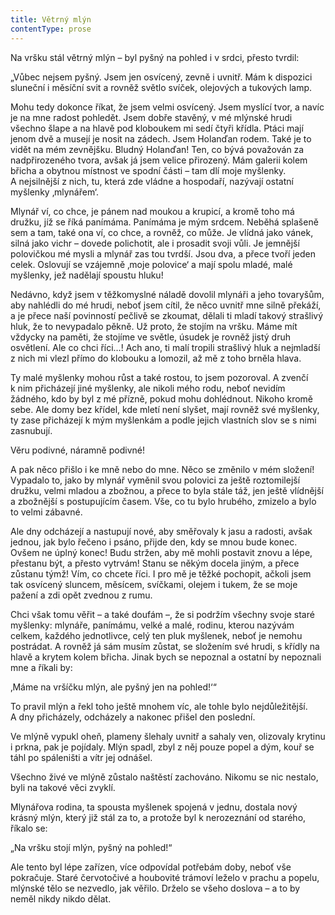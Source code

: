 ```yaml
---
title: Větrný mlýn
contentType: prose
---
```


Na vršku stál větrný mlýn – byl pyšný na pohled i v srdci, přesto tvrdil:

„Vůbec nejsem pyšný. Jsem jen osvícený, zevně i uvnitř. Mám k dispozici sluneční i měsíční svit a rovněž světlo svíček, olejových a tukových lamp.

Mohu tedy dokonce říkat, že jsem velmi osvícený. Jsem myslící tvor, a navíc je na mne radost pohledět. Jsem dobře stavěný, v mé mlýnské hrudi všechno šlape a na hlavě pod kloboukem mi sedí čtyři křídla. Ptáci mají jenom dvě a musejí je nosit na zádech. Jsem Holanďan rodem. Také je to vidět na mém zevnějšku. Bludný Holanďan! Ten, co bývá považován za nadpřirozeného tvora, avšak já jsem velice přirozený. Mám galerii kolem břicha a obytnou místnost ve spodní části – tam dlí moje myšlenky. A nejsilnější z nich, tu, která zde vládne a hospodaří, nazývají ostatní myšlenky ‚mlynářem‘.

Mlynář ví, co chce, je pánem nad moukou a krupicí, a kromě toho má družku, jíž se říká panímáma. Panímáma je mým srdcem. Neběhá splašeně sem a tam, také ona ví, co chce, a rovněž, co může. Je vlídná jako vánek, silná jako vichr – dovede polichotit, ale i prosadit svoji vůli. Je jemnější polovičkou mé mysli a mlynář zas tou tvrdší. Jsou dva, a přece tvoří jeden celek. Oslovují se vzájemně ‚moje polovice‘ a mají spolu mladé, malé myšlenky, jež nadělají spoustu hluku!

Nedávno, když jsem v těžkomyslné náladě dovolil mlynáři a jeho tovaryšům, aby nahlédli do mé hrudi, neboť jsem cítil, že něco uvnitř mne silně překáží, a je přece naší povinností pečlivě se zkoumat, dělali ti mladí takový strašlivý hluk, že to nevypadalo pěkně. Už proto, že stojím na vršku. Máme mít vždycky na paměti, že stojíme ve světle, úsudek je rovněž jistý druh osvětlení. Ale co chci říci…! Ach ano, ti malí tropili strašlivý hluk a nejmladší z nich mi vlezl přímo do klobouku a lomozil, až mě z toho brněla hlava.

Ty malé myšlenky mohou růst a také rostou, to jsem pozoroval. A zvenčí k nim přicházejí jiné myšlenky, ale nikoli mého rodu, neboť nevidím žádného, kdo by byl z mé přízně, pokud mohu dohlédnout. Nikoho kromě sebe. Ale domy bez křídel, kde mletí není slyšet, mají rovněž své myšlenky, ty zase přicházejí k mým myšlenkám a podle jejich vlastních slov se s nimi zasnubují.

Věru podivné, náramně podivné!

A pak něco přišlo i ke mně nebo do mne. Něco se změnilo v mém složení! Vypadalo to, jako by mlynář vyměnil svou polovici za ještě roztomilejší družku, velmi mladou a zbožnou, a přece to byla stále táž, jen ještě vlídnější a zbožnější s postupujícím časem. Vše, co tu bylo hrubého, zmizelo a bylo to velmi zábavné.

Ale dny odcházejí a nastupují nové, aby směřovaly k jasu a radosti, avšak jednou, jak bylo řečeno i psáno, přijde den, kdy se mnou bude konec. Ovšem ne úplný konec! Budu stržen, aby mě mohli postavit znovu a lépe, přestanu být, a přesto vytrvám! Stanu se někým docela jiným, a přece zůstanu týmž! Vím, co chcete říci. I pro mě je těžké pochopit, ačkoli jsem tak osvícený sluncem, měsícem, svíčkami, olejem i tukem, že se moje pažení a zdi opět zvednou z rumu.

Chci však tomu věřit – a také doufám –, že si podržím všechny svoje staré myšlenky: mlynáře, panímámu, velké a malé, rodinu, kterou nazývám celkem, každého jednotlivce, celý ten pluk myšlenek, neboť je nemohu postrádat. A rovněž já sám musím zůstat, se složením své hrudi, s křídly na hlavě a krytem kolem břicha. Jinak bych se nepoznal a ostatní by nepoznali mne a říkali by:

‚Máme na vršíčku mlýn, ale pyšný jen na pohled!‘“

To pravil mlýn a řekl toho ještě mnohem víc, ale tohle bylo nejdůležitější. A dny přicházely, odcházely a nakonec přišel den poslední.

Ve mlýně vypukl oheň, plameny šlehaly uvnitř a sahaly ven, olizovaly krytinu i prkna, pak je pojídaly. Mlýn spadl, zbyl z něj pouze popel a dým, kouř se táhl po spáleništi a vítr jej odnášel.

Všechno živé ve mlýně zůstalo naštěstí zachováno. Nikomu se nic nestalo, byli na takové věci zvyklí.

Mlynářova rodina, ta spousta myšlenek spojená v jednu, dostala nový krásný mlýn, který již stál za to, a protože byl k nerozeznání od starého, říkalo se:

„Na vršku stojí mlýn, pyšný na pohled!“

Ale tento byl lépe zařízen, více odpovídal potřebám doby, neboť vše pokračuje. Staré červotočivé a houbovité trámoví leželo v prachu a popelu, mlýnské tělo se nezvedlo, jak věřilo. Drželo se všeho doslova – a to by neměl nikdy nikdo dělat.
